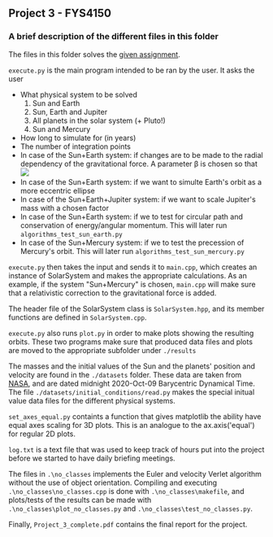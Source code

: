 ## Project 3 - FYS4150

### A brief description of the different files in this folder

The files in this folder solves the [given assignment](http://compphysics.github.io/ComputationalPhysics/doc/Projects/2020/Project3/pdf/Project3.pdf).

`execute.py` is the main program intended to be ran by the user. It asks the user

* What physical system to be solved
  1. Sun and Earth
  2. Sun, Earth and Jupiter
  3. All planets in the solar system (+ Pluto!)
  4. Sun and Mercury
* How long to simulate for (in years)
* The number of integration points
* In case of the Sun+Earth system: if changes are to be made to the radial dependency of the gravitational force. A parameter β is chosen so that <img src="https://render.githubusercontent.com/render/math?math=\vec{F}_G \propto \frac{1}{r^2} \to \vec{F}_G \propto \frac{1}{\beta^2}">
* In case of the Sun+Earth system: if we want to simulte Earth's orbit as a more eccentric ellipse
* In case of the Sun+Earth+Jupiter system: if we want to scale Jupiter's mass with a chosen factor
* In case of the Sun+Earth system: if we to test for circular path and conservation of energy/angular momentum. This will later run `algorithms_test_sun_earth.py`
* In case of the Sun+Mercury system: if we to test the precession of Mercury's orbit. This will later run `algorithms_test_sun_mercury.py`

`execute.py` then takes the input and sends it to `main.cpp`, which creates an instance of SolarSystem and makes the appropriate calculations. As an example, if the system "Sun+Mercury" is chosen, `main.cpp` will make sure that a relativistic correction to the gravitational force is added.

The header file of the SolarSystem class is `SolarSystem.hpp`, and its member functions are defined in `SolarSystem.cpp`.

`execute.py` also runs `plot.py` in order to make plots showing the resulting orbits. These two programs make sure that produced data files and plots are moved to the appropriate subfolder under `./results`

The masses and the initial values of the Sun and the planets' position and velocity are found in the `./datasets` folder. These data are taken from [NASA](https://ssd.jpl.nasa.gov/horizons.cgi), and are dated midnight 2020-Oct-09 Barycentric Dynamical Time. The file `./datasets/initial_conditions/read.py` makes the special initual value data files for the different physical systems.

`set_axes_equal.py` containts a function that gives matplotlib the ability have equal axes scaling for 3D plots. This is an analogue to the ax.axis('equal') for regular 2D plots.

`log.txt` is a text file that was used to keep track of hours put into the project before we started to have daily briefing meetings.

The files in `.\no_classes` implements the Euler and velocity Verlet algorithm without the use of object orientation. Compiling and executing  `.\no_classes\no_classes.cpp` is done with `.\no_classes\makefile`, and plots/tests of the results can be made with `.\no_classes\plot_no_classes.py` and `.\no_classes\test_no_classes.py`.

Finally, `Project_3_complete.pdf` contains the final report for the project.
